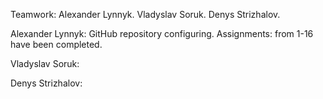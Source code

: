 Teamwork: 
Alexander Lynnyk.
Vladyslav Soruk.
Denys Strizhalov.

Alexander Lynnyk:
GitHub repository configuring.
Assignments: from 1-16 have been completed.

Vladyslav Soruk:

Denys Strizhalov:
